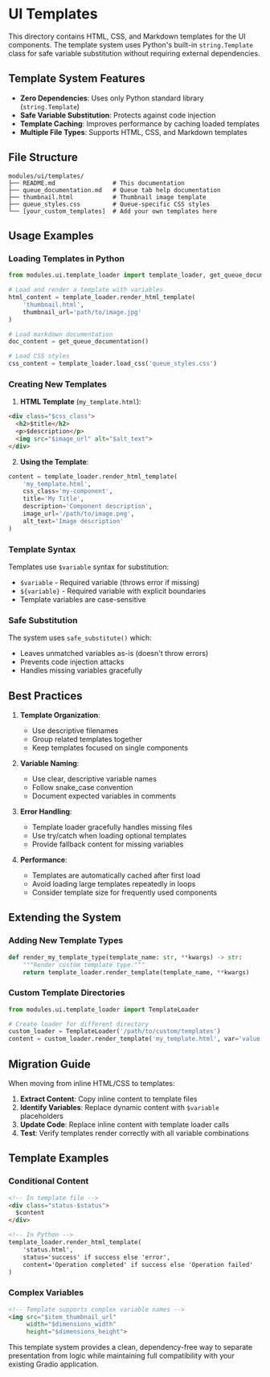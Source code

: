 # UI Templates

This directory contains HTML, CSS, and Markdown templates for the UI components. The template system uses Python's built-in `string.Template` class for safe variable substitution without requiring external dependencies.

## Template System Features

- **Zero Dependencies**: Uses only Python standard library (`string.Template`)
- **Safe Variable Substitution**: Protects against code injection
- **Template Caching**: Improves performance by caching loaded templates
- **Multiple File Types**: Supports HTML, CSS, and Markdown templates

## File Structure

```
modules/ui/templates/
├── README.md                # This documentation
├── queue_documentation.md   # Queue tab help documentation
├── thumbnail.html           # Thumbnail image template
├── queue_styles.css         # Queue-specific CSS styles
└── [your_custom_templates]  # Add your own templates here
```

## Usage Examples

### Loading Templates in Python

```python
from modules.ui.template_loader import template_loader, get_queue_documentation

# Load and render a template with variables
html_content = template_loader.render_html_template(
    'thumbnail.html', 
    thumbnail_url='path/to/image.jpg'
)

# Load markdown documentation
doc_content = get_queue_documentation()

# Load CSS styles
css_content = template_loader.load_css('queue_styles.css')
```

### Creating New Templates

1. **HTML Template** (`my_template.html`):
```html
<div class="$css_class">
  <h2>$title</h2>
  <p>$description</p>
  <img src="$image_url" alt="$alt_text">
</div>
```

2. **Using the Template**:
```python
content = template_loader.render_html_template(
    'my_template.html',
    css_class='my-component',
    title='My Title',
    description='Component description',
    image_url='/path/to/image.png',
    alt_text='Image description'
)
```

### Template Syntax

Templates use `$variable` syntax for substitution:

- `$variable` - Required variable (throws error if missing)
- `${variable}` - Required variable with explicit boundaries
- Template variables are case-sensitive

### Safe Substitution

The system uses `safe_substitute()` which:
- Leaves unmatched variables as-is (doesn't throw errors)
- Prevents code injection attacks
- Handles missing variables gracefully

## Best Practices

1. **Template Organization**:
   - Use descriptive filenames
   - Group related templates together
   - Keep templates focused on single components

2. **Variable Naming**:
   - Use clear, descriptive variable names
   - Follow snake_case convention
   - Document expected variables in comments

3. **Error Handling**:
   - Template loader gracefully handles missing files
   - Use try/catch when loading optional templates
   - Provide fallback content for missing variables

4. **Performance**:
   - Templates are automatically cached after first load
   - Avoid loading large templates repeatedly in loops
   - Consider template size for frequently used components

## Extending the System

### Adding New Template Types

```python
def render_my_template_type(template_name: str, **kwargs) -> str:
    """Render custom template type."""
    return template_loader.render_template(template_name, **kwargs)
```

### Custom Template Directories

```python
from modules.ui.template_loader import TemplateLoader

# Create loader for different directory
custom_loader = TemplateLoader('/path/to/custom/templates')
content = custom_loader.render_template('my_template.html', var='value')
```

## Migration Guide

When moving from inline HTML/CSS to templates:

1. **Extract Content**: Copy inline content to template files
2. **Identify Variables**: Replace dynamic content with `$variable` placeholders
3. **Update Code**: Replace inline content with template loader calls
4. **Test**: Verify templates render correctly with all variable combinations

## Template Examples

### Conditional Content
```html
<!-- In template file -->
<div class="status-$status">
  $content
</div>

<!-- In Python -->
template_loader.render_html_template(
    'status.html',
    status='success' if success else 'error',
    content='Operation completed' if success else 'Operation failed'
)
```

### Complex Variables
```html
<!-- Template supports complex variable names -->
<img src="$item_thumbnail_url" 
     width="$dimensions_width" 
     height="$dimensions_height">
```

This template system provides a clean, dependency-free way to separate presentation from logic while maintaining full compatibility with your existing Gradio application.